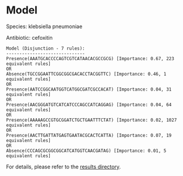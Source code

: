 
# Model

Species: klebsiella pneumoniae

Antibiotic: cefoxitin

```
Model (Disjunction - 7 rules):
------------------------------
Presence(AAATGCACCCCAGTCGTCATAACACGCCGCG) [Importance: 0.67, 223 equivalent rules]
OR
Absence(TGCCGGAATTCGGCGGCGACACCTACGGTTC) [Importance: 0.46, 1 equivalent rules]
OR
Presence(AATCCGGCAATGGTCATGGCGATCGCCACAT) [Importance: 0.04, 31 equivalent rules]
OR
Presence(AACGGGATGTCATCATCCCAGCCATCAGGAG) [Importance: 0.04, 64 equivalent rules]
OR
Presence(AAAAAGCCGTGCGGATCTGCTGAATTTCTAT) [Importance: 0.02, 1027 equivalent rules]
OR
Presence(AACTTGATTATGAGTGAATACGCACTCATTA) [Importance: 0.07, 19 equivalent rules]
OR
Absence(CCCAGCGCGGCGGCATCATGGTCAACGATAG) [Importance: 0.01, 5 equivalent rules]

```

For details, please refer to the [results directory](../../../../../results/scm_b/klebsiella+pneumoniae/cefoxitin/repeat_7/).

